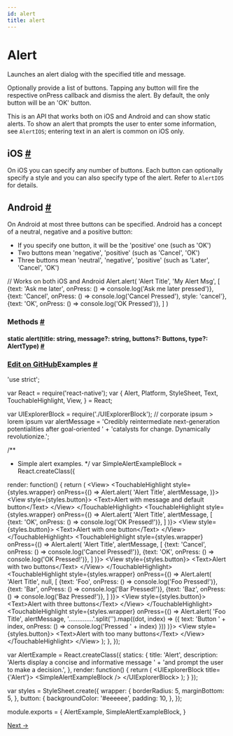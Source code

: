 ```yaml
---
id: alert
title: alert
---
```

<a id="content"></a><h1>Alert</h1><div><div><p>Launches an alert dialog with the specified title and message.</p><p>Optionally provide a list of buttons. Tapping any button will fire the
respective onPress callback and dismiss the alert. By default, the only
button will be an 'OK' button.</p><p>This is an API that works both on iOS and Android and can show static
alerts. To show an alert that prompts the user to enter some information,
see <code>AlertIOS</code>; entering text in an alert is common on iOS only.</p><h2><a class="anchor" name="ios"></a>iOS <a class="hash-link" href="#ios">#</a></h2><p>On iOS you can specify any number of buttons. Each button can optionally
specify a style and you can also specify type of the alert. Refer to
<code>AlertIOS</code> for details.</p><h2><a class="anchor" name="android"></a>Android <a class="hash-link" href="#android">#</a></h2><p>On Android at most three buttons can be specified. Android has a concept
of a neutral, negative and a positive button:</p><ul><li>If you specify one button, it will be the 'positive' one (such as 'OK')</li><li>Two buttons mean 'negative', 'positive' (such as 'Cancel', 'OK')</li><li>Three buttons mean 'neutral', 'negative', 'positive' (such as 'Later', 'Cancel', 'OK')</li></ul><div class="prism language-javascript"><span class="token comment" spellcheck="true">// Works on both iOS and Android
</span>Alert<span class="token punctuation">.</span><span class="token function">alert<span class="token punctuation">(</span></span>
  <span class="token string">'Alert Title'</span><span class="token punctuation">,</span>
  <span class="token string">'My Alert Msg'</span><span class="token punctuation">,</span>
  <span class="token punctuation">[</span>
    <span class="token punctuation">{</span>text<span class="token punctuation">:</span> <span class="token string">'Ask me later'</span><span class="token punctuation">,</span> onPress<span class="token punctuation">:</span> <span class="token punctuation">(</span><span class="token punctuation">)</span> <span class="token operator">=</span><span class="token operator">&gt;</span> console<span class="token punctuation">.</span><span class="token function">log<span class="token punctuation">(</span></span><span class="token string">'Ask me later pressed'</span><span class="token punctuation">)</span><span class="token punctuation">}</span><span class="token punctuation">,</span>
    <span class="token punctuation">{</span>text<span class="token punctuation">:</span> <span class="token string">'Cancel'</span><span class="token punctuation">,</span> onPress<span class="token punctuation">:</span> <span class="token punctuation">(</span><span class="token punctuation">)</span> <span class="token operator">=</span><span class="token operator">&gt;</span> console<span class="token punctuation">.</span><span class="token function">log<span class="token punctuation">(</span></span><span class="token string">'Cancel Pressed'</span><span class="token punctuation">)</span><span class="token punctuation">,</span> style<span class="token punctuation">:</span> <span class="token string">'cancel'</span><span class="token punctuation">}</span><span class="token punctuation">,</span>
    <span class="token punctuation">{</span>text<span class="token punctuation">:</span> <span class="token string">'OK'</span><span class="token punctuation">,</span> onPress<span class="token punctuation">:</span> <span class="token punctuation">(</span><span class="token punctuation">)</span> <span class="token operator">=</span><span class="token operator">&gt;</span> console<span class="token punctuation">.</span><span class="token function">log<span class="token punctuation">(</span></span><span class="token string">'OK Pressed'</span><span class="token punctuation">)</span><span class="token punctuation">}</span><span class="token punctuation">,</span>
  <span class="token punctuation">]</span>
<span class="token punctuation">)</span></div></div><span><h3><a class="anchor" name="methods"></a>Methods <a class="hash-link" href="#methods">#</a></h3><div class="props"><div class="prop"><h4 class="propTitle"><a class="anchor" name="alert"></a><span class="propType">static </span>alert<span class="propType">(title: string, message?: string, buttons?: Buttons, type?: AlertType)</span> <a class="hash-link" href="#alert">#</a></h4></div></div></span></div><div><h3><a class="anchor" name="examples"></a><a class="edit-github" href="https://github.com/facebook/react-native/blob/master/Examples/UIExplorer/AlertExample.js">Edit on GitHub</a>Examples <a class="hash-link" href="#examples">#</a></h3><div class="prism language-javascript"><span class="token string">'use strict'</span><span class="token punctuation">;</span>

<span class="token keyword">var</span> React <span class="token operator">=</span> <span class="token function">require<span class="token punctuation">(</span></span><span class="token string">'react-native'</span><span class="token punctuation">)</span><span class="token punctuation">;</span>
<span class="token keyword">var</span> <span class="token punctuation">{</span>
  Alert<span class="token punctuation">,</span>
  Platform<span class="token punctuation">,</span>
  StyleSheet<span class="token punctuation">,</span>
  Text<span class="token punctuation">,</span>
  TouchableHighlight<span class="token punctuation">,</span>
  View<span class="token punctuation">,</span>
<span class="token punctuation">}</span> <span class="token operator">=</span> React<span class="token punctuation">;</span>

<span class="token keyword">var</span> UIExplorerBlock <span class="token operator">=</span> <span class="token function">require<span class="token punctuation">(</span></span><span class="token string">'./UIExplorerBlock'</span><span class="token punctuation">)</span><span class="token punctuation">;</span>
<span class="token comment" spellcheck="true">
// corporate ipsum &gt; lorem ipsum
</span><span class="token keyword">var</span> alertMessage <span class="token operator">=</span> <span class="token string">'Credibly reintermediate next-generation potentialities after goal-oriented '</span> <span class="token operator">+</span>
                   <span class="token string">'catalysts for change. Dynamically revolutionize.'</span><span class="token punctuation">;</span>

<span class="token comment" spellcheck="true">/**
 * Simple alert examples.
 */</span>
<span class="token keyword">var</span> SimpleAlertExampleBlock <span class="token operator">=</span> React<span class="token punctuation">.</span><span class="token function">createClass<span class="token punctuation">(</span></span><span class="token punctuation">{</span>

  render<span class="token punctuation">:</span> <span class="token keyword">function</span><span class="token punctuation">(</span><span class="token punctuation">)</span> <span class="token punctuation">{</span>
    <span class="token keyword">return</span> <span class="token punctuation">(</span>
      &lt;View<span class="token operator">&gt;</span>
        &lt;TouchableHighlight style<span class="token operator">=</span><span class="token punctuation">{</span>styles<span class="token punctuation">.</span>wrapper<span class="token punctuation">}</span>
          onPress<span class="token operator">=</span><span class="token punctuation">{</span><span class="token punctuation">(</span><span class="token punctuation">)</span> <span class="token operator">=</span><span class="token operator">&gt;</span> Alert<span class="token punctuation">.</span><span class="token function">alert<span class="token punctuation">(</span></span>
            <span class="token string">'Alert Title'</span><span class="token punctuation">,</span>
            alertMessage<span class="token punctuation">,</span>
          <span class="token punctuation">)</span><span class="token punctuation">}</span><span class="token operator">&gt;</span>
          &lt;View style<span class="token operator">=</span><span class="token punctuation">{</span>styles<span class="token punctuation">.</span>button<span class="token punctuation">}</span><span class="token operator">&gt;</span>
            &lt;Text<span class="token operator">&gt;</span>Alert <span class="token keyword">with</span> message and default button&lt;<span class="token operator">/</span>Text<span class="token operator">&gt;</span>
          &lt;<span class="token operator">/</span>View<span class="token operator">&gt;</span>
        &lt;<span class="token operator">/</span>TouchableHighlight<span class="token operator">&gt;</span>
        &lt;TouchableHighlight style<span class="token operator">=</span><span class="token punctuation">{</span>styles<span class="token punctuation">.</span>wrapper<span class="token punctuation">}</span>
          onPress<span class="token operator">=</span><span class="token punctuation">{</span><span class="token punctuation">(</span><span class="token punctuation">)</span> <span class="token operator">=</span><span class="token operator">&gt;</span> Alert<span class="token punctuation">.</span><span class="token function">alert<span class="token punctuation">(</span></span>
            <span class="token string">'Alert Title'</span><span class="token punctuation">,</span>
            alertMessage<span class="token punctuation">,</span>
            <span class="token punctuation">[</span>
              <span class="token punctuation">{</span>text<span class="token punctuation">:</span> <span class="token string">'OK'</span><span class="token punctuation">,</span> onPress<span class="token punctuation">:</span> <span class="token punctuation">(</span><span class="token punctuation">)</span> <span class="token operator">=</span><span class="token operator">&gt;</span> console<span class="token punctuation">.</span><span class="token function">log<span class="token punctuation">(</span></span><span class="token string">'OK Pressed!'</span><span class="token punctuation">)</span><span class="token punctuation">}</span><span class="token punctuation">,</span>
            <span class="token punctuation">]</span>
          <span class="token punctuation">)</span><span class="token punctuation">}</span><span class="token operator">&gt;</span>
          &lt;View style<span class="token operator">=</span><span class="token punctuation">{</span>styles<span class="token punctuation">.</span>button<span class="token punctuation">}</span><span class="token operator">&gt;</span>
            &lt;Text<span class="token operator">&gt;</span>Alert <span class="token keyword">with</span> one button&lt;<span class="token operator">/</span>Text<span class="token operator">&gt;</span>
          &lt;<span class="token operator">/</span>View<span class="token operator">&gt;</span>
        &lt;<span class="token operator">/</span>TouchableHighlight<span class="token operator">&gt;</span>
        &lt;TouchableHighlight style<span class="token operator">=</span><span class="token punctuation">{</span>styles<span class="token punctuation">.</span>wrapper<span class="token punctuation">}</span>
          onPress<span class="token operator">=</span><span class="token punctuation">{</span><span class="token punctuation">(</span><span class="token punctuation">)</span> <span class="token operator">=</span><span class="token operator">&gt;</span> Alert<span class="token punctuation">.</span><span class="token function">alert<span class="token punctuation">(</span></span>
            <span class="token string">'Alert Title'</span><span class="token punctuation">,</span>
            alertMessage<span class="token punctuation">,</span>
            <span class="token punctuation">[</span>
              <span class="token punctuation">{</span>text<span class="token punctuation">:</span> <span class="token string">'Cancel'</span><span class="token punctuation">,</span> onPress<span class="token punctuation">:</span> <span class="token punctuation">(</span><span class="token punctuation">)</span> <span class="token operator">=</span><span class="token operator">&gt;</span> console<span class="token punctuation">.</span><span class="token function">log<span class="token punctuation">(</span></span><span class="token string">'Cancel Pressed!'</span><span class="token punctuation">)</span><span class="token punctuation">}</span><span class="token punctuation">,</span>
              <span class="token punctuation">{</span>text<span class="token punctuation">:</span> <span class="token string">'OK'</span><span class="token punctuation">,</span> onPress<span class="token punctuation">:</span> <span class="token punctuation">(</span><span class="token punctuation">)</span> <span class="token operator">=</span><span class="token operator">&gt;</span> console<span class="token punctuation">.</span><span class="token function">log<span class="token punctuation">(</span></span><span class="token string">'OK Pressed!'</span><span class="token punctuation">)</span><span class="token punctuation">}</span><span class="token punctuation">,</span>
            <span class="token punctuation">]</span>
          <span class="token punctuation">)</span><span class="token punctuation">}</span><span class="token operator">&gt;</span>
          &lt;View style<span class="token operator">=</span><span class="token punctuation">{</span>styles<span class="token punctuation">.</span>button<span class="token punctuation">}</span><span class="token operator">&gt;</span>
            &lt;Text<span class="token operator">&gt;</span>Alert <span class="token keyword">with</span> two buttons&lt;<span class="token operator">/</span>Text<span class="token operator">&gt;</span>
          &lt;<span class="token operator">/</span>View<span class="token operator">&gt;</span>
        &lt;<span class="token operator">/</span>TouchableHighlight<span class="token operator">&gt;</span>
        &lt;TouchableHighlight style<span class="token operator">=</span><span class="token punctuation">{</span>styles<span class="token punctuation">.</span>wrapper<span class="token punctuation">}</span>
          onPress<span class="token operator">=</span><span class="token punctuation">{</span><span class="token punctuation">(</span><span class="token punctuation">)</span> <span class="token operator">=</span><span class="token operator">&gt;</span> Alert<span class="token punctuation">.</span><span class="token function">alert<span class="token punctuation">(</span></span>
            <span class="token string">'Alert Title'</span><span class="token punctuation">,</span>
            <span class="token keyword">null</span><span class="token punctuation">,</span>
            <span class="token punctuation">[</span>
              <span class="token punctuation">{</span>text<span class="token punctuation">:</span> <span class="token string">'Foo'</span><span class="token punctuation">,</span> onPress<span class="token punctuation">:</span> <span class="token punctuation">(</span><span class="token punctuation">)</span> <span class="token operator">=</span><span class="token operator">&gt;</span> console<span class="token punctuation">.</span><span class="token function">log<span class="token punctuation">(</span></span><span class="token string">'Foo Pressed!'</span><span class="token punctuation">)</span><span class="token punctuation">}</span><span class="token punctuation">,</span>
              <span class="token punctuation">{</span>text<span class="token punctuation">:</span> <span class="token string">'Bar'</span><span class="token punctuation">,</span> onPress<span class="token punctuation">:</span> <span class="token punctuation">(</span><span class="token punctuation">)</span> <span class="token operator">=</span><span class="token operator">&gt;</span> console<span class="token punctuation">.</span><span class="token function">log<span class="token punctuation">(</span></span><span class="token string">'Bar Pressed!'</span><span class="token punctuation">)</span><span class="token punctuation">}</span><span class="token punctuation">,</span>
              <span class="token punctuation">{</span>text<span class="token punctuation">:</span> <span class="token string">'Baz'</span><span class="token punctuation">,</span> onPress<span class="token punctuation">:</span> <span class="token punctuation">(</span><span class="token punctuation">)</span> <span class="token operator">=</span><span class="token operator">&gt;</span> console<span class="token punctuation">.</span><span class="token function">log<span class="token punctuation">(</span></span><span class="token string">'Baz Pressed!'</span><span class="token punctuation">)</span><span class="token punctuation">}</span><span class="token punctuation">,</span>
            <span class="token punctuation">]</span>
          <span class="token punctuation">)</span><span class="token punctuation">}</span><span class="token operator">&gt;</span>
          &lt;View style<span class="token operator">=</span><span class="token punctuation">{</span>styles<span class="token punctuation">.</span>button<span class="token punctuation">}</span><span class="token operator">&gt;</span>
            &lt;Text<span class="token operator">&gt;</span>Alert <span class="token keyword">with</span> three buttons&lt;<span class="token operator">/</span>Text<span class="token operator">&gt;</span>
          &lt;<span class="token operator">/</span>View<span class="token operator">&gt;</span>
        &lt;<span class="token operator">/</span>TouchableHighlight<span class="token operator">&gt;</span>
        &lt;TouchableHighlight style<span class="token operator">=</span><span class="token punctuation">{</span>styles<span class="token punctuation">.</span>wrapper<span class="token punctuation">}</span>
          onPress<span class="token operator">=</span><span class="token punctuation">{</span><span class="token punctuation">(</span><span class="token punctuation">)</span> <span class="token operator">=</span><span class="token operator">&gt;</span> Alert<span class="token punctuation">.</span><span class="token function">alert<span class="token punctuation">(</span></span>
            <span class="token string">'Foo Title'</span><span class="token punctuation">,</span>
            alertMessage<span class="token punctuation">,</span>
            <span class="token string">'..............'</span><span class="token punctuation">.</span><span class="token function">split<span class="token punctuation">(</span></span><span class="token string">''</span><span class="token punctuation">)</span><span class="token punctuation">.</span><span class="token function">map<span class="token punctuation">(</span></span><span class="token punctuation">(</span>dot<span class="token punctuation">,</span> index<span class="token punctuation">)</span> <span class="token operator">=</span><span class="token operator">&gt;</span> <span class="token punctuation">(</span><span class="token punctuation">{</span>
              text<span class="token punctuation">:</span> <span class="token string">'Button '</span> <span class="token operator">+</span> index<span class="token punctuation">,</span>
              onPress<span class="token punctuation">:</span> <span class="token punctuation">(</span><span class="token punctuation">)</span> <span class="token operator">=</span><span class="token operator">&gt;</span> console<span class="token punctuation">.</span><span class="token function">log<span class="token punctuation">(</span></span><span class="token string">'Pressed '</span> <span class="token operator">+</span> index<span class="token punctuation">)</span>
            <span class="token punctuation">}</span><span class="token punctuation">)</span><span class="token punctuation">)</span>
          <span class="token punctuation">)</span><span class="token punctuation">}</span><span class="token operator">&gt;</span>
          &lt;View style<span class="token operator">=</span><span class="token punctuation">{</span>styles<span class="token punctuation">.</span>button<span class="token punctuation">}</span><span class="token operator">&gt;</span>
            &lt;Text<span class="token operator">&gt;</span>Alert <span class="token keyword">with</span> too many buttons&lt;<span class="token operator">/</span>Text<span class="token operator">&gt;</span>
          &lt;<span class="token operator">/</span>View<span class="token operator">&gt;</span>
        &lt;<span class="token operator">/</span>TouchableHighlight<span class="token operator">&gt;</span>
      &lt;<span class="token operator">/</span>View<span class="token operator">&gt;</span>
    <span class="token punctuation">)</span><span class="token punctuation">;</span>
  <span class="token punctuation">}</span><span class="token punctuation">,</span>
<span class="token punctuation">}</span><span class="token punctuation">)</span><span class="token punctuation">;</span>

<span class="token keyword">var</span> AlertExample <span class="token operator">=</span> React<span class="token punctuation">.</span><span class="token function">createClass<span class="token punctuation">(</span></span><span class="token punctuation">{</span>
  statics<span class="token punctuation">:</span> <span class="token punctuation">{</span>
    title<span class="token punctuation">:</span> <span class="token string">'Alert'</span><span class="token punctuation">,</span>
    description<span class="token punctuation">:</span> <span class="token string">'Alerts display a concise and informative message '</span> <span class="token operator">+</span>
    <span class="token string">'and prompt the user to make a decision.'</span><span class="token punctuation">,</span>
  <span class="token punctuation">}</span><span class="token punctuation">,</span>
  render<span class="token punctuation">:</span> <span class="token keyword">function</span><span class="token punctuation">(</span><span class="token punctuation">)</span> <span class="token punctuation">{</span>
    <span class="token keyword">return</span> <span class="token punctuation">(</span>
      &lt;UIExplorerBlock title<span class="token operator">=</span><span class="token punctuation">{</span><span class="token string">'Alert'</span><span class="token punctuation">}</span><span class="token operator">&gt;</span>
        &lt;SimpleAlertExampleBlock <span class="token operator">/</span><span class="token operator">&gt;</span>
      &lt;<span class="token operator">/</span>UIExplorerBlock<span class="token operator">&gt;</span>
    <span class="token punctuation">)</span><span class="token punctuation">;</span>
  <span class="token punctuation">}</span>
<span class="token punctuation">}</span><span class="token punctuation">)</span><span class="token punctuation">;</span>

<span class="token keyword">var</span> styles <span class="token operator">=</span> StyleSheet<span class="token punctuation">.</span><span class="token function">create<span class="token punctuation">(</span></span><span class="token punctuation">{</span>
  wrapper<span class="token punctuation">:</span> <span class="token punctuation">{</span>
    borderRadius<span class="token punctuation">:</span> <span class="token number">5</span><span class="token punctuation">,</span>
    marginBottom<span class="token punctuation">:</span> <span class="token number">5</span><span class="token punctuation">,</span>
  <span class="token punctuation">}</span><span class="token punctuation">,</span>
  button<span class="token punctuation">:</span> <span class="token punctuation">{</span>
    backgroundColor<span class="token punctuation">:</span> <span class="token string">'#eeeeee'</span><span class="token punctuation">,</span>
    padding<span class="token punctuation">:</span> <span class="token number">10</span><span class="token punctuation">,</span>
  <span class="token punctuation">}</span><span class="token punctuation">,</span>
<span class="token punctuation">}</span><span class="token punctuation">)</span><span class="token punctuation">;</span>

module<span class="token punctuation">.</span>exports <span class="token operator">=</span> <span class="token punctuation">{</span>
  AlertExample<span class="token punctuation">,</span>
  SimpleAlertExampleBlock<span class="token punctuation">,</span>
<span class="token punctuation">}</span></div></div><div class="docs-prevnext"><a class="docs-next" href="alertios.html#content">Next →</a></div>